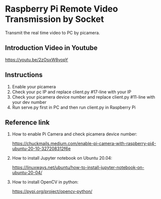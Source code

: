 # Raspberry Pi Remote Video Transmission by Socket
Transmit the real time video to PC by picamera. 

## Introduction Video in Youtube 

https://youtu.be/2zOsxW8vopY

## Instructions
1. Enable your picamera
2. Check your pc IP and replace client.py #17-line with your IP
3. Check your picamera device number and replace client.py #11-line with your dev number
4. Run serve.py first in PC and then run client.py in Raspberry Pi

## Reference link
1. How to enable Pi Camera and check picamera device number:

    https://chuckmails.medium.com/enable-pi-camera-with-raspberry-pi4-ubuntu-20-10-327208312f6e

2. How to install Jupyter notebook on Ubuntu 20.04:

    https://linuxways.net/ubuntu/how-to-install-jupyter-notebook-on-ubuntu-20-04/

3. How to install OpenCV in python:

    https://pypi.org/project/opencv-python/


